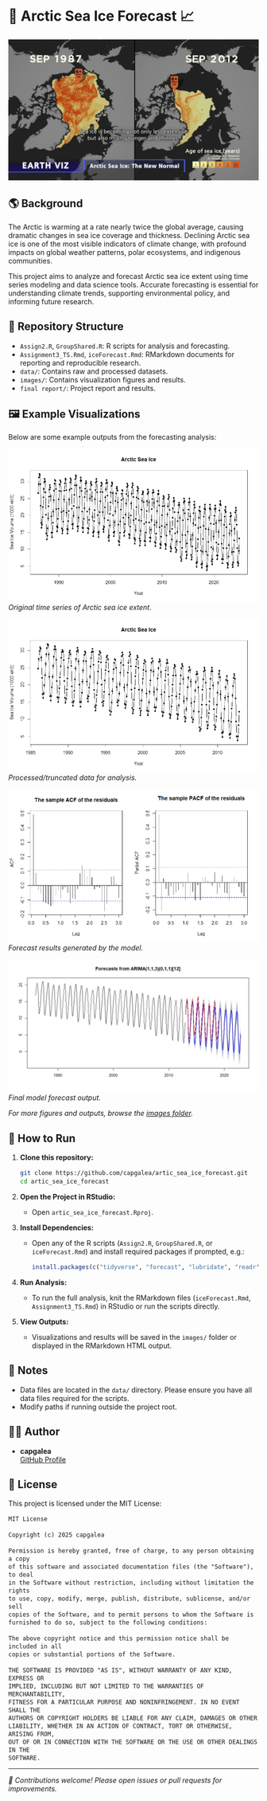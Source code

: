 # 🧊 Arctic Sea Ice Forecast 📈

![Sea Ice Age](images/SeaIce_Age.jpg)

## 🌎 Background

The Arctic is warming at a rate nearly twice the global average, causing dramatic changes in sea ice coverage and thickness. Declining Arctic sea ice is one of the most visible indicators of climate change, with profound impacts on global weather patterns, polar ecosystems, and indigenous communities.

This project aims to analyze and forecast Arctic sea ice extent using time series modeling and data science tools. Accurate forecasting is essential for understanding climate trends, supporting environmental policy, and informing future research.

## 📁 Repository Structure

- `Assign2.R`, `GroupShared.R`: R scripts for analysis and forecasting.
- `Assignment3_TS.Rmd`, `iceForecast.Rmd`: RMarkdown documents for reporting and reproducible research.
- `data/`: Contains raw and processed datasets.
- `images/`: Contains visualization figures and results.
- `final report/`: Project report and results.

## 🖼️ Example Visualizations

Below are some example outputs from the forecasting analysis:

![Original Sea Ice Data](images/Fig1_orig_data.jpeg)
*Original time series of Arctic sea ice extent.*

![Truncated Data](images/Fig2_trunc_data.jpeg)
*Processed/truncated data for analysis.*

![Forecast Example](images/Fig5_Q1d1D1.jpeg)
*Forecast results generated by the model.*

![Final Model Forecast](images/Forecast.jpeg)
*Final model forecast output.*

_For more figures and outputs, browse the [images folder](https://github.com/capgalea/artic_sea_ice_forecast/tree/main/images)._

## 🚀 How to Run

1. **Clone this repository:**
   ```bash
   git clone https://github.com/capgalea/artic_sea_ice_forecast.git
   cd artic_sea_ice_forecast
   ```

2. **Open the Project in RStudio:**
   - Open `artic_sea_ice_forecast.Rproj`.

3. **Install Dependencies:**
   - Open any of the R scripts (`Assign2.R`, `GroupShared.R`, or `iceForecast.Rmd`) and install required packages if prompted, e.g.:
     ```r
     install.packages(c("tidyverse", "forecast", "lubridate", "readr", "ggplot2"))
     ```

4. **Run Analysis:**
   - To run the full analysis, knit the RMarkdown files (`iceForecast.Rmd`, `Assignment3_TS.Rmd`) in RStudio or run the scripts directly.

5. **View Outputs:**
   - Visualizations and results will be saved in the `images/` folder or displayed in the RMarkdown HTML output.

## 📝 Notes

- Data files are located in the `data/` directory. Please ensure you have all data files required for the scripts.
- Modify paths if running outside the project root.

## 🧑‍💻 Author

- **capgalea**  
  [GitHub Profile](https://github.com/capgalea)

## 📜 License

This project is licensed under the MIT License:

```
MIT License

Copyright (c) 2025 capgalea

Permission is hereby granted, free of charge, to any person obtaining a copy
of this software and associated documentation files (the "Software"), to deal
in the Software without restriction, including without limitation the rights
to use, copy, modify, merge, publish, distribute, sublicense, and/or sell
copies of the Software, and to permit persons to whom the Software is
furnished to do so, subject to the following conditions:

The above copyright notice and this permission notice shall be included in all
copies or substantial portions of the Software.

THE SOFTWARE IS PROVIDED "AS IS", WITHOUT WARRANTY OF ANY KIND, EXPRESS OR
IMPLIED, INCLUDING BUT NOT LIMITED TO THE WARRANTIES OF MERCHANTABILITY,
FITNESS FOR A PARTICULAR PURPOSE AND NONINFRINGEMENT. IN NO EVENT SHALL THE
AUTHORS OR COPYRIGHT HOLDERS BE LIABLE FOR ANY CLAIM, DAMAGES OR OTHER
LIABILITY, WHETHER IN AN ACTION OF CONTRACT, TORT OR OTHERWISE, ARISING FROM,
OUT OF OR IN CONNECTION WITH THE SOFTWARE OR THE USE OR OTHER DEALINGS IN THE
SOFTWARE.
```

---

*🌟 Contributions welcome! Please open issues or pull requests for improvements.*
